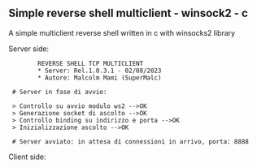 ## Simple reverse shell multiclient - winsock2 - c
A simple multiclient reverse shell written in c with winsocks2 library

Server side:
```
        REVERSE SHELL TCP MULTICLIENT
        * Server: Rel.1.0.3.1 - 02/08/2023
        * Autore: Malcolm Mami (SuperMalc)

 # Server in fase di avvio:

 > Controllo su avvio modulo ws2 -->OK
 > Generazione socket di ascolto -->OK
 > Controllo binding su indirizzo e porta -->OK
 > Inizializzazione ascolto -->OK

 # Server avviato: in attesa di connessioni in arrivo, porta: 8888
```

Client side:
